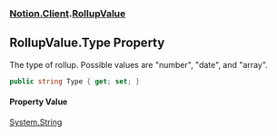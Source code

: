 ### [Notion.Client](Notion.Client.md 'Notion.Client').[RollupValue](Notion.Client.RollupValue.md 'Notion.Client.RollupValue')

## RollupValue.Type Property

The type of rollup. Possible values are "number", "date", and "array".

```csharp
public string Type { get; set; }
```

#### Property Value
[System.String](https://docs.microsoft.com/en-us/dotnet/api/System.String 'System.String')